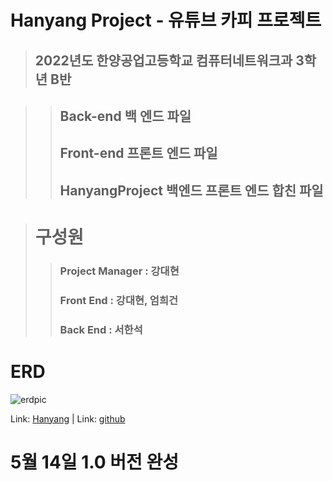 # Hanyang Project - 유튜브 카피 프로젝트

> ## 2022년도 한양공업고등학교 컴퓨터네트워크과 3학년 B반


> > ## Back-end 백 엔드 파일 
> > ## Front-end 프론트 엔드 파일 
> > ## HanyangProject 백엔드 프론트 엔드 합친 파일 




> # 구성원
> > ### Project Manager : 강대현
> > ### Front End : 강대현, 엄희건
> > ### Back End : 서한석




# ERD
![erdpic](https://user-images.githubusercontent.com/56254170/167562883-9c37ecac-d6af-461d-a510-7a2d1e6bc369.png)

Link: [Hanyang](https://daehyuh318.github.io/HanyangProject/Front-end/ "깃헙 페이지") |
Link: [github](https://github.com/daehyuh318/HanyangProject "깃헙 페이지")





# 5월 14일 1.0 버전 완성
